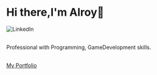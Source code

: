 <p><h1>Hi there,I'm Alroy👋</h1></p>
    <p><p href="https://www.linkedin.com/in/alroy-fernandes-5a12b0131/"><img src="https://img.shields.io/badge/linkedin-%230077B5.svg?&style=for-the-badge&logo=linkedin&logoColor=white" alt="LinkedIn" /></p><br>
    Professional with Programming, GameDevelopment skills.
    </p><br>
    <a href="https://alroy.vercel.app">My Portfolio</a>
<!--
Here are some ideas to get you started:

- 🔭 I’m currently working on ...
- 🌱 I’m currently learning ...
- 👯 I’m looking to collaborate on ...
- 🤔 I’m looking for help with ...
- 💬 Ask me about ...
- 📫 How to reach me: ...
- 😄 Pronouns: ...
- ⚡ Fun fact: ...
-->
